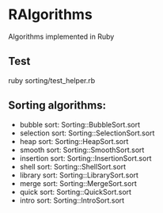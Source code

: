 # RAlgorithms

Algorithms implemented in Ruby

## Test

  ruby sorting/test_helper.rb

## Sorting algorithms:

* bubble sort: Sorting::BubbleSort.sort
* selection sort: Sorting::SelectionSort.sort
* heap sort: Sorting::HeapSort.sort
* smooth sort: Sorting::SmoothSort.sort
* insertion sort: Sorting::InsertionSort.sort
* shell sort: Sorting::ShellSort.sort
* library sort: Sorting::LibrarySort.sort
* merge sort: Sorting::MergeSort.sort
* quick sort: Sorting::QuickSort.sort
* intro sort: Sorting::IntroSort.sort

